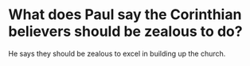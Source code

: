 # What does Paul say the Corinthian believers should be zealous to do?

He says they should be zealous to excel in building up the church.
